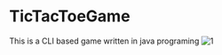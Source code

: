 # TicTacToeGame
This is a CLI based game written in java programing
![1](https://user-images.githubusercontent.com/103946729/220966053-fca9affc-a901-436c-8597-c9fa5d307d67.PNG)

